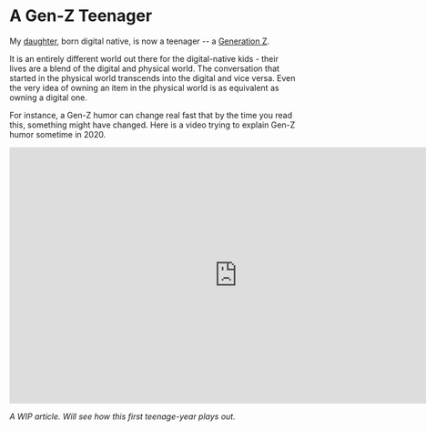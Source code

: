 # A Gen-Z Teenager

My [daughter](https://laaija.com), born digital native, is now a teenager -- a [Generation Z](https://en.wikipedia.org/wiki/Generation_Z).

It is an entirely different world out there for the digital-native kids - their lives are a blend of the digital and physical world. The conversation that started in the physical world transcends into the digital and vice versa. Even the very idea of owning an item in the physical world is as equivalent as owning a digital one.

For instance, a Gen-Z humor can change real fast that by the time you read this, something might have changed. Here is a video trying to explain Gen-Z humor sometime in 2020.

<iframe width="800" height="450" src="https://www.youtube.com/embed/oVlspd9hxFA" title="YouTube video player" frameborder="0" allow="accelerometer; autoplay; clipboard-write; encrypted-media; gyroscope; picture-in-picture; web-share" referrerpolicy="strict-origin-when-cross-origin" allowfullscreen></iframe>

_A WIP article. Will see how this first teenage-year plays out._